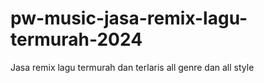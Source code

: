# pw-music-jasa-remix-lagu-termurah-2024
Jasa remix lagu termurah dan terlaris all genre dan all style
